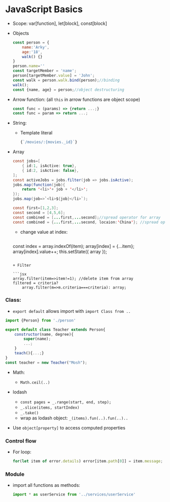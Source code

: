 # JavaScript Basics

+ Scope: var[function], let[block], const[block]

+ Objects

  ```javascript
  const person = {
      name:'Arky',
      age:'18',
      walk() {}
  }
  person.name=''
  const targetMember = 'name';
  person[targetMember.value] = 'John';
  const walk = person.walk.bind(person);//binding
  walk();
  const {name, age} = person;//object destructuring
  
  ```

+ Arrow function:  (all `this` in arrow functions are object scope)

  ```javascript
  const func = (params) => {return ...;}
  const func = param => return ...;
  ```

+ String: 

  + Template literal
  
    ```jsx
    {`/movies/:{movies._id}`}
    ```
    
    
  
+ Array

  ```java
  const jobs=[
      { id:1, isActive: true},
      { id:2, isActive: false},
  ];
  const activeJobs = jobs.filter(job => jobs.isActive);
  jobs.map(function(job){
      return '<li>'+ job + '</li>';
  });
  jobs.map(job=>`<li>${job}</li>`);
  
  const first=[1,2,3];
  const second = [4,5,6];
  const combined = [...first,...second];//spread operator for array
  const combined = {...first,...second, locaion:'China'}; //spread operator for objects
  
  
  ```

  + change value at index:

    ```javascript
  const index = array.indexOf(item);
    array[index] = {...item};
    array[index].value++;
    this.setState({ array });
    
    ```
    
  + Filter

    ```jsx
    array.filter(item=>item!=1); //delete item from array
    filtered = criteria? 
        array.filter(m=>m.criteria===criteria): array;
    ```

    

### Class:

+ `export default` allows import with `import Class from ..`

```javascript
import {Person} from './person'

export default class Teacher extends Person{
    constructor(name, degree){
        super(name);
        ...;
    }
    teach(){...;}
}
const teacher = new Teacher("Mosh");
```

+ Math:

  + `Math.ceil(..)`
  
+ lodash

  + `const pages = _.range(start, end, step);`
  + `_.slice(items, startIndex)`
  + `_.take()`
  + wrap as lodash object: `_(items).fun(..).fun(..)..`
+ Use `object[property]` to access computed properties

### Control flow

+ For loop: 

  ```jsx
  for(let item of error.details) error[item.path[0]] = item.message;
  ```

  

### Module

+ import all functions as methods:

  ```jsx
  import * as userService from '../services/userService'
  ```

  